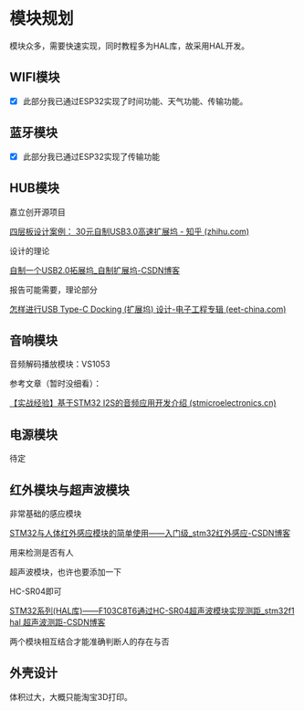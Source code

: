 # 模块规划

模块众多，需要快速实现，同时教程多为HAL库，故采用HAL开发。



## WIFI模块

- [x] 此部分我已通过ESP32实现了时间功能、天气功能、传输功能。 

## 蓝牙模块

- [x] 此部分我已通过ESP32实现了传输功能



## HUB模块

嘉立创开源项目

[四层板设计案例： 30元自制USB3.0高速扩展坞 - 知乎 (zhihu.com)](https://zhuanlan.zhihu.com/p/597915081)



设计的理论

[自制一个USB2.0拓展坞_自制扩展坞-CSDN博客](https://blog.csdn.net/Furchtlos_Li/article/details/126455365)



报告可能需要，理论部分

[怎样进行USB Type-C Docking (扩展坞) 设计-电子工程专辑 (eet-china.com)](https://www.eet-china.com/news/201712261446.html)



## 音响模块

音频解码播放模块：VS1053





参考文章（暂时没细看）：

[【实战经验】基于STM32 I2S的音频应用开发介绍 (stmicroelectronics.cn)](https://shequ.stmicroelectronics.cn/thread-613834-1-1.html)









## 电源模块

待定









## 红外模块与超声波模块

非常基础的感应模块

[STM32与人体红外感应模块的简单使用——入门级_stm32红外感应-CSDN博客](https://blog.csdn.net/weixin_46199479/article/details/117309138)

用来检测是否有人



超声波模块，也许也要添加一下

HC-SR04即可

[STM32系列(HAL库)——F103C8T6通过HC-SR04超声波模块实现测距_stm32f1 hal 超声波测距-CSDN博客](https://blog.csdn.net/lwb450921/article/details/123670786)

两个模块相互结合才能准确判断人的存在与否



















## 外壳设计

体积过大，大概只能淘宝3D打印。



